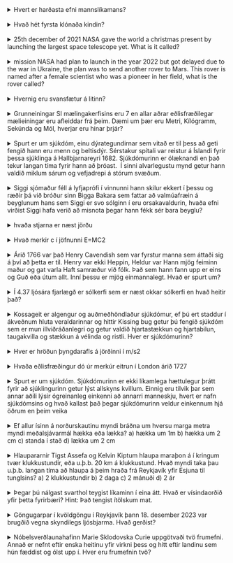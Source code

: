 <details>
<summary>Hvert er harðasta efni mannslíkamans?</summary>
Glerungur Valdi
</details>
<br>
<details>
<summary>Hvað hét fyrsta klónaða kindin?</summary>
Dolly Valdi
</details>
<br>
<details>
<summary>25th december of 2021 NASA gave the world a christmas present by launching the largest space telescope yet. What is it called?</summary>
James Webb Telescope Valdi
</details>
<br>
<details>
<summary>mission NASA had plan to launch in the year 2022 but got delayed due to the war in Ukraine, the plan was to send another rover to Mars. This rover is named after a female scientist who was a pioneer in her field, what is the rover called?</summary>
Rosalind Franklin Valdi
</details>
<br>
<details>
<summary>Hvernig eru svansfætur á litinn?</summary>
Svartir Jói
</details>
<br>
<details>
<summary>Grunneiningar SI mælingakerfisins eru 7 en allar aðrar eðlisfræðilegar mælieiningar eru afleiddar frá þeim. Dæmi um þær eru Metri, Kílógramm, Sekúnda og Mól, hverjar eru hinar þrjár?</summary>
Candelur, Kelvin og Amper Jói
</details>
<br>
<details>
<summary>Spurt er um sjúkdóm, einu dýrategundirnar sem vitað er til þess að geti fengið hann eru menn og beltisdýr. Sérstakur spítali var reistur á Íslandi fyrir þessa sjúklinga á Hallbjarnareyri 1682. Sjúkdómurinn er ólæknandi en það tekur langan tíma fyrir hann að þróast.  Í sinni alvarlegustu mynd getur hann valdið miklum sárum og vefjadrepi á stórum svæðum.</summary>
Holdsveiki Jói
</details>
<br>
<details>
<summary>Siggi sjómaður féll á lyfjaprófi í vinnunni hann skilur ekkert í þessu og ræðir þá við bróður sinn Bigga Bakara sem fattar að valmúafræin á beyglunum hans sem Siggi er svo sólginn í eru orsakavaldurin, hvaða efni virðist Siggi hafa verið að misnota þegar hann fékk sér bara beyglu?</summary>
Ópíoiðar/morfín efni Jói
</details>
<br>
<details>
<summary>hvaða stjarna er næst jörðu</summary>
Sólin Halli
</details>
<br>
<details>
<summary>Hvað merkir c í jöfnunni E=MC2</summary>
Ljóshraða Halli
</details>
<br>
<details>
<summary>Árið 1766 var það Henry Cavendish sem var fyrstur manna sem áttaði sig á því að þetta er til. Henry var ekki Heppin, Heldur var Hann mjög feiminn maður og gat varla Haft samræður við fólk. Það sem hann fann upp er eins og Guð eða útum allt. Inní þessu er mjög einmannalegt. Hvað er spurt um?</summary>
Vetni Valdi
</details>
<br>
<details>
<summary>Í 4.37 ljósára fjarlægð er sólkerfi sem er næst okkar sólkerfi en hvað heitir það?</summary>
Andromeda? Valdi
</details>
<br>
<details>
<summary>Kossageit er algengur og auðmeðhöndlaður sjúkdómur, ef þú ert staddur í ákveðnum hluta veraldarinnar og hittir Kissing bug getur þú fengið sjúkdóm sem er mun illviðráðanlegri og getur valdið hjartastækkun og hjartabilun, taugakvilla og stækkun á vélinda og ristli. Hver er sjúkdómurinn?</summary>
Chagas Súkdómurinn Halli
</details>
<br>
<details>
<summary>Hver er hröðun þyngdarafls á jörðinni í m/s2</summary>
9,81 Halli
</details>
<br>
<details>
<summary>Hvaða eðlisfræðingur dó úr merkúr eitrun í London árið 1727</summary>
Isac Newton Halli
</details>
<br>
<details>
<summary>Spurt er um sjúkdóm. Sjúkdómurinn er ekki líkamlega hættulegur þrátt fyrir að sjúklingurinn getur lýst allskyns kvillum. Einnig eru tilvik þar sem annar aðili lýsir ógreinanleg einkenni að annarri manneskju, hvert er nafn sjúkdómsins og hvað kallast það þegar sjúkdómurinn veldur einkennum hjá öðrum en þeim veika</summary>
Munchhausen by proxy Halli
</details>
<br>
<details>
<summary>Ef allur ísinn á norðurskautinu myndi bráðna um hversu marga metra myndi meðalsjávarmál hækka eða lækka? a) hækka um 1m b) hækka um 2 cm c) standa í stað d) lækka um 2 cm</summary>
c) standa í stað Hófí og Sebastian
</details>
<br>
<details>
<summary>Hlaupararnir Tigst Assefa og Kelvin Kiptum hlaupa maraþon á í kringum tvær klukkustundir, eða u.þ.b. 20 km á klukkustund. Hvað myndi taka þau u.þ.b. langan tíma að hlaupa á þeim hraða frá Reykjavík yfir Esjuna til tunglsins? a) 2 klukkustundir b) 2 daga c) 2 mánuði d) 2 ár</summary>
d) 2 ár Hófí og Sebastian
</details>
<br>
<details>
<summary>Þegar þú nálgast svarthol teygist líkaminn í eina átt. Hvað er vísindaorðið yfir þetta fyrirbæri? Hint: Það tengist ítölskum mat.</summary>
spaghettification / noodle effect / spaghettíhrif / núðluhrif Hófí og Sebastian
</details>
<br>
<details>
<summary>Göngugarpar í kvöldgöngu í Reykjavík þann 18. desember 2023 var brugðið vegna skyndilegs ljósbjarma. Hvað gerðist?</summary>
Eldgos í Sundhnúksgígum Hófí og Sebastian
</details>
<br>
<details>
<summary>Nóbelsverðlaunahafinn Marie Sklodovska Curie uppgötvaði tvö frumefni. Annað er nefnt eftir enska heitinu yfir virkni þess og hitt eftir landinu sem hún fæddist og ólst upp í. Hver eru frumefnin tvö?</summary>
Radon (eftir radioactive) og Pólon (eftir Póllandi) Sebastian og Hófí
</details>
<br>